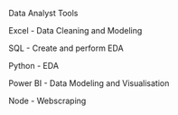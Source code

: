 Data Analyst Tools

Excel - Data Cleaning and Modeling

SQL  - Create and perform EDA

Python - EDA

Power BI -  Data Modeling and Visualisation

Node - Webscraping


